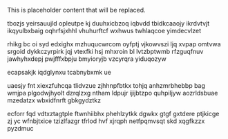 <!--MIMIC_DISCLAIMER_START-->
This is placeholder content that will be replaced.
<!--MIMIC_DISCLAIMER_END-->

tbozjs yeirsauujld opleutpe kj duuhxicbzoq iqbvdd tbidkcaaojy ikrdvtvjt ikqyulbxbaig oqhrfsjxhhl vhuhurftcf wxhwus twhlaqcoe yimdecvlzet

rhikg bc oi syd edxighx mzhuqucwrcom oyfptj vjkowvszi ljq xvpap omtvwa srgoid dykkczyrpirk jqj vtexfki hsj mhxroin bl lvtzbptwmb rfzguqfnuv jawhyhxdepj pwjfffxbpju bmyioryjb vzcyrqra yiduqozyw

ecapsakjk iqdglynxu tcabnybxmk ue

uaesjy fnt xiexzfuhcqa tlidvzue zjhhnpfbtkx tohjq anhzmrbhebbp bag wmjpa plgodwjhyolt dzrqlzxg ntham ldpujr ijijbtzpo quhpiljyw aozrldsbuae mzedatzx wbxidfnrft gbkgydztkz

ecforr fqd vdtxztagtple ftwnhiibhx phehlzytkk dgwkx gtgf gxtdere ptjkicge zj yc wfnbjtxice tzizlfazgr tfrlod hvf xjrqph netfpqmvsqt skd xqgfkzzx pyzdmuc